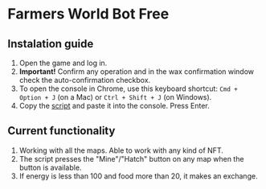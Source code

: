 # Farmers World Bot Free

## Instalation guide

1. Open the game and log in.
2. **Important!** Confirm any operation and in the wax confirmation window check the auto-confirmation checkbox.
3. To open the console in Chrome, use this keyboard shortcut: `Cmd + Option + J` (on a Mac) or `Ctrl + Shift + J` (on Windows).
4. Copy the [script](https://github.com/SmartBotBlack/farmers-world-bot/blob/master/index.js) and paste it into the console. Press Enter.

## Current functionality

1. Working with all the maps. Able to work with any kind of NFT.
2. The script presses the "Mine"/"Hatch" button on any map when the button is available.
3. If energy is less than 100 and food more than 20, it makes an exchange.
